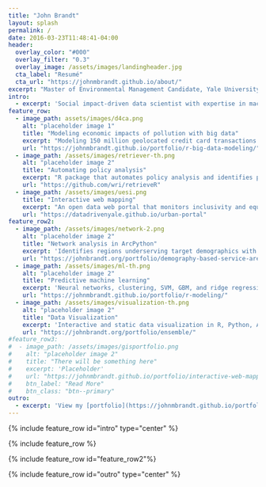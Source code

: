 ```yaml
---
title: "John Brandt"
layout: splash
permalink: /
date: 2016-03-23T11:48:41-04:00
header:
  overlay_color: "#000"
  overlay_filter: "0.3"
  overlay_image: /assets/images/landingheader.jpg
  cta_label: "Resumé"
  cta_url: "https://johnmbrandt.github.io/about/"
excerpt: "Master of Environmental Management Candidate, Yale University"
intro: 
  - excerpt: 'Social impact-driven data scientist with expertise in machine learning, statistics, GIS, and natural language processing. Passionate about applying data-driven methods to drive better business and policy decisions.'
feature_row:
  - image_path: assets/images/d4ca.png
    alt: "placeholder image 1"
    title: "Modeling economic impacts of pollution with big data"
    excerpt: "Modeling 150 million geolocated credit card transactions to identify a novel multibillion-dollar economic impact of air pollution"
    url: "https://johnmbrandt.github.io/portfolio/r-big-data-modeling/"
  - image_path: /assets/images/retriever-th.png
    alt: "placeholder image 2"
    title: "Automating policy analysis"
    excerpt: "R package that automates policy analysis and identifies policy misalignment with neural embeddings"
    url: "https://github.com/wri/retrieveR"
  - image_path: /assets/images/uesi.png
    title: "Interactive web mapping"
    excerpt: "An open data web portal that monitors inclusivity and equity at a neighborhood scale in 30 global cities"
    url: "https://datadrivenyale.github.io/urban-portal"
feature_row2:
  - image_path: /assets/images/network-2.png
    alt: "placeholder image 2"
    title: "Network analysis in ArcPython"
    excerpt: 'Identifies regions underserving target demographics with road network analysis'
    url: "https://johnbrandt.org/portfolio/demography-based-service-area/"
  - image_path: /assets/images/ml-th.png
    alt: "placeholder image 2"
    title: "Predictive machine learning"
    excerpt: 'Neural networks, clustering, SVM, GBM, and ridge regression to predict energy generation.'
    url: "https://johnmbrandt.github.io/portfolio/r-modeling/"
  - image_path: /assets/images/visualization-th.png
    alt: "placeholder image 2"
    title: "Data Visualization"
    excerpt: 'Interactive and static data visualization in R, Python, ArcMap, and JavaScript'
    url: "https://johnbrandt.org/portfolio/ensemble/"
#feature_row3:
#  - image_path: /assets/images/gisportfolio.png
#    alt: "placeholder image 2"
#    title: "There will be something here"
#    excerpt: 'Placeholder'
#    url: "https://johnmbrandt.github.io/portfolio/interactive-web-mapping/"
#    btn_label: "Read More"
#    btn_class: "btn--primary"
outro: 
  - excerpt: 'View my [portfolio](https://johnmbrandt.github.io/portfolio/), [resume](https://johnmbrandt.github.io/about/), or [LinkedIn](https://www.linkedin.com/in/johnmbrandt).'
---
```


{% include feature_row id="intro" type="center" %}

{% include feature_row %}

{% include feature_row id="feature_row2"%}

{% include feature_row id="outro" type="center" %}
